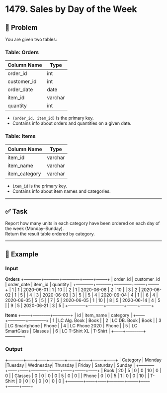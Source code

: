 # 1479. Sales by Day of the Week

## 📘 Problem

You are given two tables:

### Table: Orders
| Column Name | Type   |
|-------------|--------|
| order_id    | int    |
| customer_id | int    |
| order_date  | date   |
| item_id     | varchar|
| quantity    | int    |

- `(order_id, item_id)` is the primary key.
- Contains info about orders and quantities on a given date.

### Table: Items
| Column Name   | Type   |
|---------------|--------|
| item_id       | varchar|
| item_name     | varchar|
| item_category | varchar|

- `item_id` is the primary key.
- Contains info about item names and categories.

---

## ✅ Task

Report how many units in each category have been ordered on each day of the week (Monday–Sunday).  
Return the result table ordered by category.

---

## 🔎 Example

### Input

**Orders**
+————+–––––––+———––+–––––+–––––+
| order_id   | customer_id  | order_date  | item_id  | quantity |
+————+–––––––+———––+–––––+–––––+
| 1          | 1            | 2020-06-01  | 1        | 10       |
| 2          | 1            | 2020-06-08  | 2        | 10       |
| 3          | 2            | 2020-06-02  | 1        | 5        |
| 4          | 3            | 2020-06-03  | 3        | 5        |
| 5          | 4            | 2020-06-04  | 4        | 1        |
| 6          | 4            | 2020-06-05  | 5        | 5        |
| 7          | 5            | 2020-06-05  | 1        | 10       |
| 8          | 5            | 2020-06-14  | 4        | 5        |
| 9          | 5            | 2020-06-21  | 3        | 5        |
+————+–––––––+———––+–––––+–––––+

**Items**
+—––+––––––––+———––+
| id    | item_name      | category    |
+—––+––––––––+———––+
| 1     | LC Alg. Book   | Book        |
| 2     | LC DB. Book    | Book        |
| 3     | LC Smartphone  | Phone       |
| 4     | LC Phone 2020  | Phone       |
| 5     | LC SmartGlass  | Glasses     |
| 6     | LC T-Shirt XL  | T-Shirt     |
+—––+––––––––+———––+

### Output

+———–+––––+––––+———–+–––––+––––+–––––+––––+
| Category  | Monday |Tuesday | Wednesday| Thursday | Friday | Saturday | Sunday |
+———–+––––+––––+———–+–––––+––––+–––––+––––+
| Book      | 20     | 5      | 0         | 0        | 10     | 0        | 0      |
| Glasses  | 0       | 0      | 0         | 0        | 5      | 0        | 0      |
| Phone    | 0       | 0      | 5         | 1        | 0      | 0        | 10     |
| T-Shirt  | 0       | 0      | 0         | 0        | 0      | 0        | 0      |
+———–+––––+––––+———–+–––––+––––+–––––+––––+